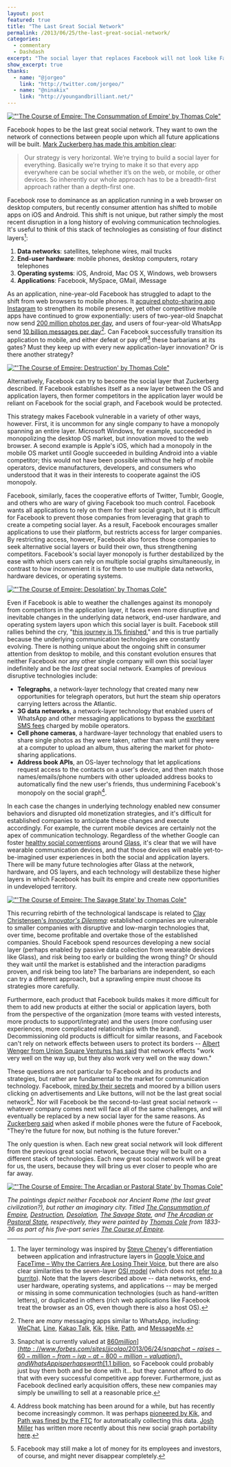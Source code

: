 ```yaml
---
layout: post
featured: true
title: "The Last Great Social Network"
permalink: /2013/06/25/the-last-great-social-network/
categories:
  - commentary
  - Dashdash
excerpt: "The social layer that replaces Facebook will not look like Facebook."
show_excerpt: true
thanks:
  - name: "@jorgeo"
    link: "http://twitter.com/jorgeo/"
  - name: "@ninakix"
    link: "http://youngandbrilliant.net/"
---
```

[!["'The Course of Empire: The Consummation of Empire' by Thomas Cole"](/images/2013/06/The_Course_of_Empire_Consummation_Thomas_Cole_1835_1836.jpg)](http://en.wikipedia.org/wiki/File:The_Course_of_Empire_Consummation_Thomas_Cole_1835_1836.jpeg)

Facebook hopes to be the last great social network. They want to own the network of connections between people upon which all future applications will be built. [Mark Zuckerberg has made this ambition clear][1]:

>Our strategy is very horizontal. We’re trying to build a social layer for everything. Basically we’re trying to make it so that every app everywhere can be social whether it’s on the web, or mobile, or other devices. So inherently our whole approach has to be a breadth-first approach rather than a depth-first one.

Facebook rose to dominance as an application running in a web browser on desktop computers, but recently consumer attention has shifted to mobile apps on iOS and Android. This shift is not unique, but rather simply the most recent disruption in a long history of evolving communication technologies. It's useful to think of this stack of technologies as consisting of four distinct layers[^1]:

 1. **Data networks**: satellites, telephone wires, mail trucks
 2. **End-user hardware**: mobile phones, desktop computers, rotary telephones
 3. **Operating systems**: iOS, Android, Mac OS X, Windows, web browsers
 4. **Applications**: Facebook, MySpace, GMail, iMessage

As an application, nine-year-old Facebook has struggled to adapt to the shift from web browsers to mobile phones. It [acquired photo-sharing app Instagram][2] to strengthen its mobile presence, yet other competitive mobile apps have continued to grow exponentially: users of two-year-old Snapchat now send [200 million photos per day][3], and users of four-year-old WhatsApp send [10 billion messages per day][4][^2]. Can Facebook successfully transition its application to mobile, and either defeat or pay off[^3] these barbarians at its gates? Must they keep up with every new application-layer innovation? Or is there another strategy?

[!["'The Course of Empire: Destruction' by Thomas Cole"](/images/2013/06/Cole_Thomas_The_Course_of_Empire_Destruction_1836.jpg)](http://en.wikipedia.org/wiki/File:Cole_Thomas_The_Course_of_Empire_Destruction_1836.jpg)

Alternatively, Facebook can try to become the social layer that Zuckerberg described. If Facebook establishes itself as a new layer between the OS and application layers, then former competitors in the application layer would be reliant on Facebook for the social graph, and Facebook would be protected.

This strategy makes Facebook vulnerable in a variety of other ways, however. First, it is uncommon for any single company to have a monopoly spanning an entire layer. Microsoft Windows, for example, succeeded in monopolizing the desktop OS market, but innovation moved to the web browser. A second example is Apple's iOS, which had a monopoly in the mobile OS market until Google succeeded in building Android into a viable competitor; this would not have been possible without the help of mobile operators, device manufacturers, developers, and consumers who understood that it was in their interests to cooperate against the iOS monopoly.

Facebook, similarly, faces the cooperative efforts of Twitter, Tumblr, Google, and others who are wary of giving Facebook too much control. Facebook wants all applications to rely on them for their social graph, but it is difficult for Facebook to prevent those companies from leveraging that graph to create a competing social layer. As a result, Facebook encourages smaller applications to use their platform, but restricts access for larger companies. By restricting access, however, Facebook also forces those companies to seek alternative social layers or build their own, thus strengthening competitors. Facebook's social layer monopoly is further destabilized by the ease with which users can rely on multiple social graphs simultaneously, in contrast to how inconvenient it is for them to use multiple data networks, hardware devices, or operating systems.

[!["'The Course of Empire: Desolation' by Thomas Cole"](/images/2013/06/Cole_Thomas_The_Course_of_Empire_Desolation_1836.jpg)](http://en.wikipedia.org/wiki/File:Cole_Thomas_The_Course_of_Empire_Desolation_1836.jpg)

Even if Facebook is able to weather the challenges against its monopoly from competitors in the application layer, it faces even more disruptive and inevitable changes in the underlying data network, end-user hardware, and operating system layers upon which this social layer is built. Facebook still rallies behind the cry, "[this journey is 1% finished][5]," and this is true partially because the underlying communication technologies are constantly evolving. There is nothing unique about the ongoing shift in consumer attention from desktop to mobile, and this constant evolution ensures that neither Facebook nor any other single company will own this social layer indefinitely and be the *last* great social network. Examples of previous disruptive technologies include:

 * **Telegraphs**, a network-layer technology that created many new opportunities for telegraph operators, but hurt the steam ship operators carrying letters across the Atlantic.
 * **3G data networks**, a network-layer technology that enabled users of WhatsApp and other messaging applications to bypass the [exorbitant SMS fees][6] charged by mobile operators.
 * **Cell phone cameras**, a hardware-layer technology that enabled users to share single photos as they were taken, rather than wait until they were at a computer to upload an album, thus altering the market for photo-sharing applications.
 * **Address book APIs**, an OS-layer technology that let applications request access to the contacts on a user's device, and then match those names/emails/phone numbers with other uploaded address books to automatically find the new user's friends, thus undermining Facebook's monopoly on the social graph[^4].

In each case the changes in underlying technology enabled new consumer behaviors and disrupted old monetization strategies, and it's difficult for established companies to anticipate these changes and execute accordingly. For example, the current mobile devices are certainly not the apex of communication technology. Regardless of the whether Google can foster [healthy social conventions][7] around [Glass][8], it's clear that we will have wearable communication devices, and that those devices will enable yet-to-be-imagined user experiences in both the social and application layers. There will be many future technologies after Glass at the network, hardware, and OS layers, and each technology will destabilize these higher layers in which Facebook has built its empire and create new opportunities in undeveloped territory.

[!["'The Course of Empire: The Savage State' by Thomas Cole"](/images/2013/06/Cole_Thomas_The_Course_of_Empire_The_Savage_State_1836.jpg)](http://en.wikipedia.org/wiki/File:Cole_Thomas_The_Course_of_Empire_The_Savage_State_1836.jpg)

This recurring rebirth of the technological landscape is related to [Clay Christensen's *Innovator's Dilemma*][10]: established companies are vulnerable to smaller companies with disruptive and low-margin technologies that, over time, become profitable and overtake those of the established companies. Should Facebook spend resources developing a new social layer (perhaps enabled by passive data collection from wearable devices like Glass), and risk being too early or building the wrong thing? Or should they wait until the market is established and the interaction paradigms proven, and risk being too late? The barbarians are independent, so each can try a different approach, but a sprawling empire must choose its strategies more carefully.

Furthermore, each product that Facebook builds makes it more difficult for them to add new products at either the social or application layers, both from the perspective of the organization (more teams with vested interests, more products to support/integrate) and the users (more confusing user experiences, more complicated relationships with the brand). Decommissioning old products is difficult for similar reasons, and Facebook can't rely on network effects between users to protect its borders -- [Albert Wenger from Union Square Ventures has said][9] that network effects "work very well on the way up, but they also work very well on the way down."

These questions are not particular to Facebook and its products and strategies, but rather are fundamental to the market for communication technology. Facebook, [mired by their secrets][11] and moored by a billion users clicking on advertisements and Like buttons, will not be the last great social network[^5]. Nor will Facebook be the second-to-last great social network -- whatever company comes next will face all of the same challenges, and will eventually be replaced by a new social layer for the same reasons. As [Zuckerberg said][12] when asked if mobile phones were the future of Facebook, "They’re the future for now, but nothing is the future forever."

The only question is when. Each new great social network will look different from the previous great social network, because they will be built on a different stack of technologies. Each new great social network will be great for us, the users, because they will bring us ever closer to people who are far away.

[!["'The Course of Empire: The Arcadian or Pastoral State' by Thomas Cole"](/images/2013/06/Cole_Thomas_The_Course_of_Empire_The_Arcadian_or_Pastoral_State_1836.jpg)](http://en.wikipedia.org/wiki/File:Cole_Thomas_The_Course_of_Empire_The_Arcadian_or_Pastoral_State_1836.jpg)

*The paintings depict neither Facebook nor Ancient Rome (the last great civilization?), but rather an imaginary city. Titled *[The Consummation of Empire](http://en.wikipedia.org/wiki/File:The_Course_of_Empire_Consummation_Thomas_Cole_1835_1836.jpeg)*, *[Destruction](http://en.wikipedia.org/wiki/File:Cole_Thomas_The_Course_of_Empire_Destruction_1836.jpg)*, *[Desolation](http://en.wikipedia.org/wiki/File:Cole_Thomas_The_Course_of_Empire_Desolation_1836.jpg)*, *[The Savage State](http://en.wikipedia.org/wiki/File:Cole_Thomas_The_Course_of_Empire_The_Savage_State_1836.jpg)*, and *[The Arcadian or Pastoral State](http://en.wikipedia.org/wiki/File:Cole_Thomas_The_Course_of_Empire_The_Arcadian_or_Pastoral_State_1836.jpg)*, respectively, they were painted by [Thomas Cole](http://en.wikipedia.org/wiki/Thomas_Cole) from 1833-36 as part of his five-part series *[The Course of Empire](http://en.wikipedia.org/wiki/The_Course_of_Empire)*.*

[^1]: The layer terminology was inspired by [Steve Cheney](http://twitter.com/stevecheney)'s differentiation between application and infrastructure layers in [Google Voice and FaceTime – Why the Carriers Are Losing Their Voice](http://techcrunch.com/2010/11/07/google-voice-and-facetime-why-the-carriers-are-losing-their-voice/), but there are also clear similarities to the seven-layer [OSI model](http://en.wikipedia.org/wiki/Seven-layer_model) (which does not [refer to a burrito](http://www.youtube.com/watch?v=Fow7iUaKrq4&t=1m49s)). Note that the layers described above -- data networks, end-user hardware, operating systems, and applications --  may be merged or missing in some communication technologies (such as hand-written letters), or duplicated in others (rich web applications like Facebook treat the browser as an OS, even though there is also a host OS).

[^2]: There are *many* messaging apps similar to WhatsApp, including: [WeChat](http://wechat.com/en/), [Line](http://line.naver.jp/en/), [Kakao Talk](http://www.kakao.com/talk/en), [Kik](http://kik.com/), [Hike](http://get.hike.in/), [Path](http://path.com/), and [MessageMe](http://messageme.com/).

[^3]: Snapchat is currently valued at [$860 million](http://www.forbes.com/sites/jjcolao/2013/06/24/snapchat-raises-60-million-from-ivp-at-800-million-valuation/), and WhatsApp is perhaps worth [$1.1 billion](http://web.archive.org/web/20130518120540/http://stevecheney.posterous.com/facebook-and-whatsapp-whats-a-consumer-networ), so Facebook could probably just buy them both and be done with it... but they cannot afford to do that with every successful competitive app forever. Furthermore, just as Facebook declined early acquisition offers, these new companies may simply be unwilling to sell at a reasonable price.

[^4]: Address book matching has been around for a while, but has recently become increasingly common. It was perhaps [pioneered by Kik](http://venturebeat.com/2010/11/03/kik-messenger-sees-explosive-start-a-mobile-chat-better-than-sms/), and [Path was fined by the FTC](http://www.ftc.gov/opa/2013/02/path.shtm) for automatically collecting this data. [Josh Miller](http://twitter.com/joshm) has written more recently about this new social graph portability [here](http://medium.com/musings-about-text-boxes/8157c364d26a).

[^5]: Facebook may still make a lot of money for its employees and investors, of course, and might never disappear completely.

 [1]: http://techcrunch.com/2010/09/22/zuckerberg-interview-facebook-phone/
 [2]: http://dealbook.nytimes.com/2012/04/09/facebook-buys-instagram-for-1-billion/
 [3]: http://www.forbes.com/sites/jjcolao/2013/06/24/snapchat-raises-60-million-from-ivp-at-800-million-valuation/
 [4]: http://twitter.com/WhatsApp/status/344966710241161216
 [5]: http://www.facebook.com/media/set/?set=a.10151908376636729.1073741825.20531316728&type=3
 [6]: http://www.bbc.co.uk/news/business-22334338
 [7]: http://allthingsd.com/20130412/you-lookin-at-me-reflections-on-google-glass/
 [8]: http://www.google.com/glass/start/how-it-feels/
 [9]: http://soundcloud.com/rocky-agrawal/my-interview-with-albert/comments/120660911
 [10]: http://www.amazon.com/The-Innovators-Dilemma-Revolutionary-Business/dp/0062060244
 [11]: /2012/01/06/secrets-make-you-slow/
 [12]: http://www.vanityfair.com/business/2013/05/facebook-future-mark-zuckerberg-sheryl-sandberg
